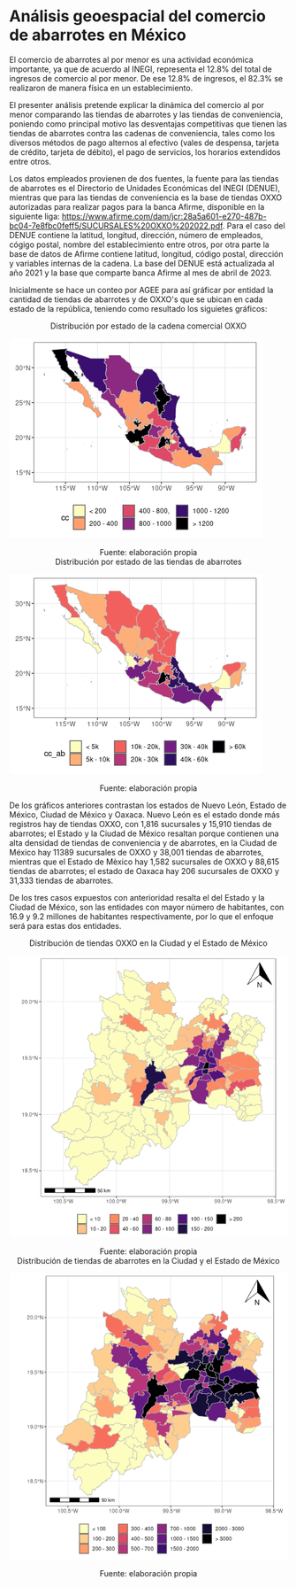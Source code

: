 # Análisis geoespacial del comercio de abarrotes en México

El comercio de abarrotes al por menor es una actividad económica importante, ya que de acuerdo al INEGI, representa el 12.8% del total de ingresos de comercio al por menor. De ese 12.8% de ingresos, el 82.3% se realizaron de manera física en un establecimiento.

El presenter análisis pretende explicar la dinámica del comercio al por menor comparando las tiendas de abarrotes y las tiendas de conveniencia, poniendo como principal motivo las desventajas competitivas que tienen las tiendas de abarrotes contra las cadenas de conveniencia, tales como los diversos métodos de pago alternos al efectivo (vales de despensa, tarjeta de crédito, tarjeta de débito), el pago de servicios, los horarios extendidos entre otros.

Los datos empleados provienen de dos fuentes, la fuente para las tiendas de abarrotes es el Directorio de Unidades Económicas del INEGI (DENUE), mientras que para las tiendas de conveniencia es la base de tiendas OXXO autorizadas para realizar pagos para la banca Afirme, disponible en la siguiente liga: https://www.afirme.com/dam/jcr:28a5a601-e270-487b-bc04-7e8fbc0feff5/SUCURSALES%20OXXO%202022.pdf.
Para el caso del DENUE contiene la latitud, longitud, dirección, número de empleados, cógigo postal, nombre del establecimiento entre otros, por otra parte la base de datos de Afirme contiene latitud, longitud, código postal, dirección y variables internas de la cadena. La base del DENUE está actualizada al año 2021 y la base que comparte banca Afirme al mes de abril de 2023.

Inicialmente se hace un conteo por AGEE para así gráficar por entidad la cantidad de tiendas de abarrotes y de OXXO's que se ubican en cada estado de la república, teniendo como resultado los siguietes gráficos:


<div align="center">
Distribución por estado de la cadena comercial OXXO  
</div>


  
![](https://github.com/Benjaminqc96/Analisis-geoespacial-del-comercio-de-abarrotes-en-M-xico/blob/main/cont_oxxo_tot.png)


<div align="center">
Fuente: elaboración propia
</div>

<div align="center">
Distribución por estado de las tiendas de abarrotes
</div>

![](https://github.com/Benjaminqc96/Analisis-geoespacial-del-comercio-de-abarrotes-en-M-xico/blob/main/cont_aba_tot.png)

<div align="center">
Fuente: elaboración propia
</div>


De los gráficos anteriores contrastan los estados de Nuevo León, Estado de México, Ciudad de México y Oaxaca. Nuevo León es el estado donde más registros hay de tiendas OXXO, con 1,816 sucursales y 15,910 tiendas de abarrotes; el Estado y la Ciudad de México resaltan porque contienen una alta densidad de tiendas de conveniencia y de abarrotes, en la Ciudad de México hay 11389 sucursales de OXXO y 38,001 tiendas de abarrotes, mientras que el Estado de Mèxico hay 1,582 sucursales de OXXO y 88,615 tiendas de abarrotes; el estado de Oaxaca hay 206 sucursales de OXXO y 31,333 tiendas de abarrotes.

De los tres casos expuestos con anterioridad resalta el del Estado y la Ciudad de México, son las entidades con mayor número de habitantes, con 16.9 y 9.2 millones de habitantes respectivamente, por lo que el enfoque será para estas dos entidades.

<div align="center">
Distribución de tiendas OXXO en la Ciudad y el Estado de México
</div>

![](https://github.com/Benjaminqc96/Analisis-geoespacial-del-comercio-de-abarrotes-en-M-xico/blob/main/cont_oxxo.png)


<div align="center">
Fuente: elaboración propia
</div>


<div align="center">
Distribución de tiendas de abarrotes en la Ciudad y el Estado de México
</div>

![](https://github.com/Benjaminqc96/Analisis-geoespacial-del-comercio-de-abarrotes-en-M-xico/blob/main/cont_aba.png)


<div align="center">
Fuente: elaboración propia
</div>





